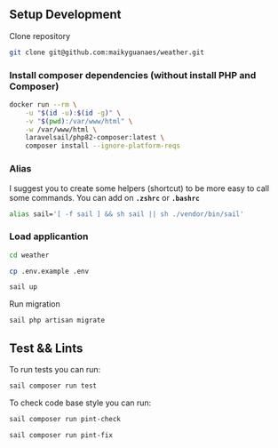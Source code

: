 
## Setup Development

Clone repository

```bash
git clone git@github.com:maikyguanaes/weather.git
```

### Install composer dependencies (without install PHP and Composer)

```bash
docker run --rm \
    -u "$(id -u):$(id -g)" \
    -v "$(pwd):/var/www/html" \
    -w /var/www/html \
    laravelsail/php82-composer:latest \
    composer install --ignore-platform-reqs
```
### Alias
I suggest you to create some helpers (shortcut) to be more easy to call some commands.
You can add on **`.zshrc`** or **`.bashrc`**

```bash
alias sail='[ -f sail ] && sh sail || sh ./vendor/bin/sail'
````
### Load applicantion

```bash
cd weather

cp .env.example .env

sail up
```
Run migration

```bash
sail php artisan migrate
```
## Test && Lints

To run tests you can run:
```bash
sail composer run test
```

To check code base style you can run:
```bash
sail composer run pint-check

sail composer run pint-fix
```
